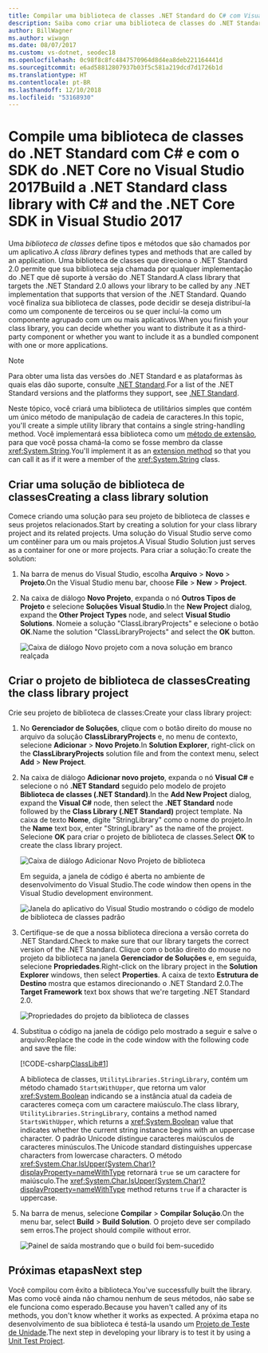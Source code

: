 ```yaml
---
title: Compilar uma biblioteca de classes .NET Standard do C# com Visual Studio 2017
description: Saiba como criar uma biblioteca de classes do .NET Standard escrita em C# usando o Visual Studio 2017.
author: BillWagner
ms.author: wiwagn
ms.date: 08/07/2017
ms.custom: vs-dotnet, seodec18
ms.openlocfilehash: 0c98f8c8fc4847570964d8d4ea8deb221164441d
ms.sourcegitcommit: e6ad58812807937b03f5c581a219dcd7d1726b1d
ms.translationtype: HT
ms.contentlocale: pt-BR
ms.lasthandoff: 12/10/2018
ms.locfileid: "53168930"
---
```

# <a name="build-a-net-standard-class-library-with-c-and-the-net-core-sdk-in-visual-studio-2017"></a><span data-ttu-id="d198b-103">Compile uma biblioteca de classes do .NET Standard com C# e com o SDK do .NET Core no Visual Studio 2017</span><span class="sxs-lookup"><span data-stu-id="d198b-103">Build a .NET Standard class library with C# and the .NET Core SDK in Visual Studio 2017</span></span>

<span data-ttu-id="d198b-104">Uma *biblioteca de classes* define tipos e métodos que são chamados por um aplicativo.</span><span class="sxs-lookup"><span data-stu-id="d198b-104">A *class library* defines types and methods that are called by an application.</span></span> <span data-ttu-id="d198b-105">Uma biblioteca de classes que direciona o .NET Standard 2.0 permite que sua biblioteca seja chamada por qualquer implementação do .NET que dê suporte à versão do .NET Standard.</span><span class="sxs-lookup"><span data-stu-id="d198b-105">A class library that targets the .NET Standard 2.0 allows your library to be called by any .NET implementation that supports that version of the .NET Standard.</span></span> <span data-ttu-id="d198b-106">Quando você finaliza sua biblioteca de classes, pode decidir se deseja distribuí-la como um componente de terceiros ou se quer incluí-la como um componente agrupado com um ou mais aplicativos.</span><span class="sxs-lookup"><span data-stu-id="d198b-106">When you finish your class library, you can decide whether you want to distribute it as a third-party component or whether you want to include it as a bundled component with one or more applications.</span></span>

> [!NOTE]
> <span data-ttu-id="d198b-107">Para obter uma lista das versões do .NET Standard e as plataformas às quais elas dão suporte, consulte [.NET Standard](../../standard/net-standard.md).</span><span class="sxs-lookup"><span data-stu-id="d198b-107">For a list of the .NET Standard versions and the platforms they support, see [.NET Standard](../../standard/net-standard.md).</span></span>

<span data-ttu-id="d198b-108">Neste tópico, você criará uma biblioteca de utilitários simples que contém um único método de manipulação de cadeia de caracteres.</span><span class="sxs-lookup"><span data-stu-id="d198b-108">In this topic, you'll create a simple utility library that contains a single string-handling method.</span></span> <span data-ttu-id="d198b-109">Você implementará essa biblioteca como um [método de extensão](../../csharp/programming-guide/classes-and-structs/extension-methods.md), para que você possa chamá-la como se fosse membro da classe <xref:System.String>.</span><span class="sxs-lookup"><span data-stu-id="d198b-109">You'll implement it as an [extension method](../../csharp/programming-guide/classes-and-structs/extension-methods.md) so that you can call it as if it were a member of the <xref:System.String> class.</span></span>

## <a name="creating-a-class-library-solution"></a><span data-ttu-id="d198b-110">Criar uma solução de biblioteca de classes</span><span class="sxs-lookup"><span data-stu-id="d198b-110">Creating a class library solution</span></span>

<span data-ttu-id="d198b-111">Comece criando uma solução para seu projeto de biblioteca de classes e seus projetos relacionados.</span><span class="sxs-lookup"><span data-stu-id="d198b-111">Start by creating a solution for your class library project and its related projects.</span></span> <span data-ttu-id="d198b-112">Uma solução do Visual Studio serve como um contêiner para um ou mais projetos.</span><span class="sxs-lookup"><span data-stu-id="d198b-112">A Visual Studio Solution just serves as a container for one or more projects.</span></span> <span data-ttu-id="d198b-113">Para criar a solução:</span><span class="sxs-lookup"><span data-stu-id="d198b-113">To create the solution:</span></span>

1. <span data-ttu-id="d198b-114">Na barra de menus do Visual Studio, escolha **Arquivo** > **Novo** > **Projeto**.</span><span class="sxs-lookup"><span data-stu-id="d198b-114">On the Visual Studio menu bar, choose **File** > **New** > **Project**.</span></span>

1. <span data-ttu-id="d198b-115">Na caixa de diálogo **Novo Projeto**, expanda o nó **Outros Tipos de Projeto** e selecione **Soluções Visual Studio**.</span><span class="sxs-lookup"><span data-stu-id="d198b-115">In the **New Project** dialog, expand the **Other Project Types** node, and select **Visual Studio Solutions**.</span></span> <span data-ttu-id="d198b-116">Nomeie a solução "ClassLibraryProjects" e selecione o botão **OK**.</span><span class="sxs-lookup"><span data-stu-id="d198b-116">Name the solution "ClassLibraryProjects" and select the **OK** button.</span></span>

   ![Caixa de diálogo Novo projeto com a nova solução em branco realçada](./media/library-with-visual-studio/new-project-dialog.png)

## <a name="creating-the-class-library-project"></a><span data-ttu-id="d198b-118">Criar o projeto de biblioteca de classes</span><span class="sxs-lookup"><span data-stu-id="d198b-118">Creating the class library project</span></span>

<span data-ttu-id="d198b-119">Crie seu projeto de biblioteca de classes:</span><span class="sxs-lookup"><span data-stu-id="d198b-119">Create your class library project:</span></span>

1. <span data-ttu-id="d198b-120">No **Gerenciador de Soluções**, clique com o botão direito do mouse no arquivo da solução **ClassLibraryProjects** e, no menu de contexto, selecione **Adicionar** > **Novo Projeto**.</span><span class="sxs-lookup"><span data-stu-id="d198b-120">In **Solution Explorer**, right-click on the **ClassLibraryProjects** solution file and from the context menu, select **Add** > **New Project**.</span></span>

1. <span data-ttu-id="d198b-121">Na caixa de diálogo **Adicionar novo projeto**, expanda o nó **Visual C#** e selecione o nó **.NET Standard** seguido pelo modelo de projeto **Biblioteca de classes (.NET Standard)**.</span><span class="sxs-lookup"><span data-stu-id="d198b-121">In the **Add New Project** dialog, expand the **Visual C#** node, then select the **.NET Standard** node followed by the **Class Library (.NET Standard)** project template.</span></span> <span data-ttu-id="d198b-122">Na caixa de texto **Nome**, digite "StringLibrary" como o nome do projeto.</span><span class="sxs-lookup"><span data-stu-id="d198b-122">In the **Name** text box, enter "StringLibrary" as the name of the project.</span></span> <span data-ttu-id="d198b-123">Selecione **OK** para criar o projeto de biblioteca de classes.</span><span class="sxs-lookup"><span data-stu-id="d198b-123">Select **OK** to create the class library project.</span></span>

   ![Caixa de diálogo Adicionar Novo Projeto de biblioteca](./media/library-with-visual-studio/add-new-library-project.png)

   <span data-ttu-id="d198b-125">Em seguida, a janela de código é aberta no ambiente de desenvolvimento do Visual Studio.</span><span class="sxs-lookup"><span data-stu-id="d198b-125">The code window then opens in the Visual Studio development environment.</span></span>

   ![Janela do aplicativo do Visual Studio mostrando o código de modelo de biblioteca de classes padrão](./media/library-with-visual-studio/string-library-project.png)

1. <span data-ttu-id="d198b-127">Certifique-se de que a nossa biblioteca direciona a versão correta do .NET Standard.</span><span class="sxs-lookup"><span data-stu-id="d198b-127">Check to make sure that our library targets the correct version of the .NET Standard.</span></span> <span data-ttu-id="d198b-128">Clique com o botão direito do mouse no projeto da biblioteca na janela **Gerenciador de Soluções** e, em seguida, selecione **Propriedades**.</span><span class="sxs-lookup"><span data-stu-id="d198b-128">Right-click on the library project in the **Solution Explorer** windows, then select **Properties**.</span></span> <span data-ttu-id="d198b-129">A caixa de texto **Estrutura de Destino** mostra que estamos direcionando o .NET Standard 2.0.</span><span class="sxs-lookup"><span data-stu-id="d198b-129">The **Target Framework** text box shows that we're targeting .NET Standard 2.0.</span></span>

   ![Propriedades do projeto da biblioteca de classes](./media/library-with-visual-studio/library-project-properties.png)

1. <span data-ttu-id="d198b-131">Substitua o código na janela de código pelo mostrado a seguir e salve o arquivo:</span><span class="sxs-lookup"><span data-stu-id="d198b-131">Replace the code in the code window with the following code and save the file:</span></span>

   [!CODE-csharp[ClassLib#1](../../../samples/snippets/csharp/getting_started/with_visual_studio_2017/classlib.cs)]

   <span data-ttu-id="d198b-132">A biblioteca de classes, `UtilityLibraries.StringLibrary`, contém um método chamado `StartsWithUpper`, que retorna um valor <xref:System.Boolean> indicando se a instância atual da cadeia de caracteres começa com um caractere maiúsculo.</span><span class="sxs-lookup"><span data-stu-id="d198b-132">The class library, `UtilityLibraries.StringLibrary`, contains a method named `StartsWithUpper`, which returns a <xref:System.Boolean> value that indicates whether the current string instance begins with an uppercase character.</span></span> <span data-ttu-id="d198b-133">O padrão Unicode distingue caracteres maiúsculos de caracteres minúsculos.</span><span class="sxs-lookup"><span data-stu-id="d198b-133">The Unicode standard distinguishes uppercase characters from lowercase characters.</span></span> <span data-ttu-id="d198b-134">O método <xref:System.Char.IsUpper(System.Char)?displayProperty=nameWithType> retornará `true` se um caractere for maiúsculo.</span><span class="sxs-lookup"><span data-stu-id="d198b-134">The <xref:System.Char.IsUpper(System.Char)?displayProperty=nameWithType> method returns `true` if a character is uppercase.</span></span>

1. <span data-ttu-id="d198b-135">Na barra de menus, selecione **Compilar** > **Compilar Solução**.</span><span class="sxs-lookup"><span data-stu-id="d198b-135">On the menu bar, select **Build** > **Build Solution**.</span></span> <span data-ttu-id="d198b-136">O projeto deve ser compilado sem erros.</span><span class="sxs-lookup"><span data-stu-id="d198b-136">The project should compile without error.</span></span>

   ![Painel de saída mostrando que o build foi bem-sucedido](./media/library-with-visual-studio/output-pane-successful-build.png)

## <a name="next-step"></a><span data-ttu-id="d198b-138">Próximas etapas</span><span class="sxs-lookup"><span data-stu-id="d198b-138">Next step</span></span>

<span data-ttu-id="d198b-139">Você compilou com êxito a biblioteca.</span><span class="sxs-lookup"><span data-stu-id="d198b-139">You've successfully built the library.</span></span> <span data-ttu-id="d198b-140">Mas como você ainda não chamou nenhum de seus métodos, não sabe se ele funciona como esperado.</span><span class="sxs-lookup"><span data-stu-id="d198b-140">Because you haven't called any of its methods, you don't know whether it works as expected.</span></span> <span data-ttu-id="d198b-141">A próxima etapa no desenvolvimento de sua biblioteca é testá-la usando um [Projeto de Teste de Unidade](testing-library-with-visual-studio.md).</span><span class="sxs-lookup"><span data-stu-id="d198b-141">The next step in developing your library is to test it by using a [Unit Test Project](testing-library-with-visual-studio.md).</span></span>